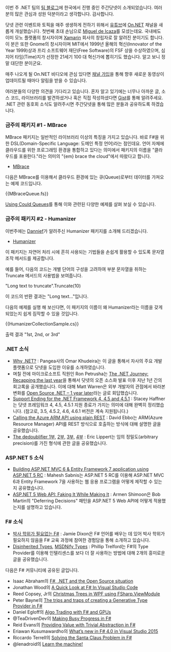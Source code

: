 이번 주 .NET 팀의 [팀 블로그](http://blogs.msdn.com/b/dotnet/archive/2015/12/15/the-week-in-net-12-15-2015.aspx)에 한국에서 진행 중인 주간닷넷이 소개되었습니다. 
여러분의 많은 관심과 성원 덕분이라고 생각합니다. 감사합니다.

닷넷 관련 이벤트와 토픽을 매주 생생하게 전하기 위해서 [유튜브](https://www.youtube.com/)에 [On.NET](https://www.youtube.com/channel/UCvtT19MZW8dq5Wwfu6B0oxw) 채널을 새롭게 개설했습니다. 첫번째 초대 손님으로 [Miguel de Icaza](https://en.wikipedia.org/wiki/Miguel_de_Icaza)를 모셨는데요. 국내에도 이미 모노 플랫폼의 창시자이며 [Xamarin](https://xamarin.com/) 회사의 창립자로 잘 알려진 분이기도 합니다. 이 분은 또한 Gnome의 창시자이며 MIT에서 1999년 올해의 혁신(Innovator of the Year 1999)상과 프리 소프트웨어 재단(Free Software)의 FSF 상을 수상하였으며, 심지어 타임(Time)지가 선정한 21세기 100 대 혁신가에 뽑히기도 했습니다. 알고 보니 정말 대단한 분이군요.

매주 나오게 될 On.NET 비디오에 관심 있다면 [채널 가입](https://www.youtube.com/channel/UCvtT19MZW8dq5Wwfu6B0oxw)을 통해 향후 새로운 동영상이 업데이트될 때마다 알림을 받을 수 있습니다.

여러분들의 다양한 의견을 기다리고 있습니다. 혼자 알고 있기에는 너무나 아까운 글, 소스 코드, 라이브러리를 발견하셨거나 혹은 직접 작성하셨다면 [Gist](https://gist.github.com/options/e9fc443b8c882157fe4a)를 통해 알려주세요. .NET 관련 동호회 소식도 알려주시면 주간닷넷을 통해 많은 분들과 공유하도록 하겠습니다.

### 금주의 패키지 #1 - MBrace

MBrace 패키지는 일반적인 라이브러리 이상의 특징을 가지고 있습니다. 바로 F#을 위한 DSL(Domain-Specific Language: 도메인 특정 언어)라는 점인데요. 언어 자체에 클라우드를 위한 프로그래밍 환경을 통합하고 있다는 의미에서 패키지의 이름을 "클라우드를 포용한다."라는 의미의 "{em} brace the cloud"에서 따왔다고 합니다.

* [MBrace](http://mbrace.io/)

다음은 MBrace를 이용해서 클라우드 환경에 있는 큐(Queue)로부터 데이터를 가져오는 예제 코드입니다.

<section>
{{MBraceQueue.fs}} <script src="https://gist.github.com/bleroy/926452c406d2fcff327a.js"></script>
</section>

[Using Could Queues](http://mbrace.io/starterkit/HandsOnTutorial/8-using-cloud-queues.html)를 통해 이와 관련된 다양한 예제를 살펴 보실 수 있습니다.

### 금주의 패키지 #2 - Humanizer

이번주에는 [Dannief](https://gist.github.com/dannief)가 알려주신 Humanizer 패키지를 소개해 드리겠습니다.

* [Humanizer](https://github.com/Humanizr/Humanizer) 

이 패키지는 자연어 처리 시에 흔히 사용되는 기법들을 손쉽게 활용할 수 있도록 문자열 조작 메서드를 제공합니다. 

예를 들어, 다음의 코드는 개별 단어의 구성을 고려하여 부분 문자열을 취하는 Truncate 메서드의 사용법을 보여줍니다.

"Long text to truncate".Truncate(10)

이 코드의 반환 결과는 "Long text…"입니다. 

다음의 예제를 실행 해 보신다면, 이 패키지의 이름이 왜 Humanizer라는 이름을 갖게 되었는지 쉽게 짐작할 수 있을 것입니다.

<section>
{{HumanizerCollectionSample.cs}} <script src="https://gist.github.com/bleroy/66c03b69e5678376810c.js"></script>
</section>

출력 결과 "1st, 2nd, or 3rd" 

### .NET 소식

* [Why .NET?](http://engineering.gopangea.com/2015/12/10/why-dot-net.html) : Pangea사의 Omar Khudeira는 이 글을 통해서 자사의 주요 개발 플랫폼으로 닷넷을 도입한 이유를 소개하였습니다.
* 며칠 전에 마이크로소프트 직원인 Ron Petrusha는 [The .NET Journey: Recapping the last year](http://blogs.msdn.com/b/visualstudio/archive/2015/12/10/the-net-journey-recapping-the-last-year.aspx)을 통해서 닷넷의 오픈 소스화 발표 이후 지난 1년 간의 회고록을 공개했습니다. 이에 대해 Matt Warren은 외부 개발자의 관점에서 바라본 변화를 [Open Source .NET – 1 year later](http://mattwarren.org/2015/12/08/open-source-net-1-year-later/)라는 글로 회답했습니다.
* [Support Ending for the .NET Framework 4, 4.5 and 4.5.1](http://blogs.msdn.com/b/dotnet/archive/2015/12/09/support-ending-for-the-net-framework-4-4-5-and-4-5-1.aspx) : Stacey Haffner는 닷넷 프레임워크 4, 4.5, 4.5.1 지원 종료가 가지는 의미에 대해 완벽히 정리했습니다. (참고로, 3.5, 4.5.2, 4.6, 4.6.1 버전은 계속 지원됩니다.)
* [Calling the Azure ARM API using plain REST](http://blog.davidebbo.com/2015/12/calling-arm-using-plain-rest.html) : David Ebbo는 ARM(Azure Resource Manager) API를 REST 방식으로 호출하는 방식에 대해 설명한 글을 공유했습니다.
* [The dedoublifier 1부](http://ericlippert.com/2015/11/30/the-dedoublifier-part-one/), [2부](http://ericlippert.com/2015/12/03/the-dedoublifier-part-two/), [3부](http://ericlippert.com/2015/12/07/the-dedoublifier-part-three/), [4부](http://ericlippert.com/2015/12/10/the-dedoublifier-part-four/) : Eric Lippert는 임의 정밀도(arbitrary precision)를 가진 형식에 관한 글을 공유했습니다.

### ASP.NET 5 소식

* [Building ASP.NET MVC 6 & Entity Framework 7 application using ASP.NET 5 RC](http://www.dotnetcurry.com/aspnet-mvc/1215/building-aspnet-mvc-6-entity-framework-7-app-using-aspnet-5) : Mahesh Sabnis는 ASP.NET 5 RC를 이용해 ASP.NET MVC 6과 Entity Framework 7을 사용하는 웹 응용 프로그램을 어떻게 제작할 수 있는지 공유했습니다.
* [ASP.NET 5 Web API: Faking It While Making It](http://dotnetliberty.com/index.php/2015/12/07/asp-net-5-web-api-faking-it-while-making-it/) : Armen Shimoon은 Bob Martin의 "Deferring Decisions" 패턴을 ASP.NET 5 Web API에 어떻게 적용했는지를 설명하고 있습니다.


### F# 소식

* [박사 학위가 필요없는 F#](https://medium.com/@jamiedixon/progressive-f-tutorials-london-2015-795d76c027da#.67vl10l5w) : Jamie Dixon은 F# 언어를 배우는 데 있어 박사 학위가 필요하지 않음을 F# 교육 과정에 참여한 경험담을 통해 소개하고 있습니다.
* [Disinherited Types](http://trelford.com/blog/post/Disinherited.aspx), [MSDNify Types](http://trelford.com/blog/post/MSDNify.aspx) : Phillip Trelford는 F#의 Type Provider를 이용해 인텔리센스를 보다 더 잘 사용하는 방법에 대해 2개의 흥미로운 글을 공유했습니다.

다음은 F# 커뮤니티에 공유된 글입니다.

* Isaac Abraham의 [F#, .NET and the Open Source situation](https://cockneycoder.wordpress.com/2015/12/08/f-net-and-the-open-source-situation/)
* Jonathan Wood의 [A Quick Look at F# In Visual Studio Code](http://www.wintellect.com/devcenter/jwood/a-quick-look-at-f-in-visual-studio-code)
* Reed Copsey, Jr의 [Christmas Trees in WPF using FSharp.ViewModule](http://reedcopsey.com/2015/12/09/christmas-trees-in-wpf-using-fsharp-viewmodule/)
* Peter Bayne의 [The trips and traps of creating a Generative Type Provider in F#](https://medium.com/@haumohio/the-trips-and-traps-of-creating-a-generative-type-provider-in-f-75162d99622c#.7saqnv2tb)
* Daniel Egloff의 [Algo Trading with F# and GPUs](http://blog.quantalea.com/?p=8391)
* @TeaDrivenDev의 [Making Busy Progress in F#](http://teadrivendev.github.io/2015/12/11/making-progress-fsharp/)
* Reid Evans의 [Providing Value with Trivial Abstraction in F#](http://reidev275.azurewebsites.net/providing-value-with-trivial-abstraction-in-f/)
* Eriawan Kusumawardho의 [What’s new in F# 4.0 in Visual Studio 2015](http://fsharpmonologue.blogspot.co.id/2015/12/whats-new-in-f-40-in-visual-studio-2015.html)
* Riccardo Terrell의 [Solving the Santa Claus Problem in F#](http://www.rickyterrell.com/?p=68)
* @lenadroid의 [Learn the machine!](https://lenadroid.github.io/posts/machine-learning-fsharp-accorddotnet.html)
